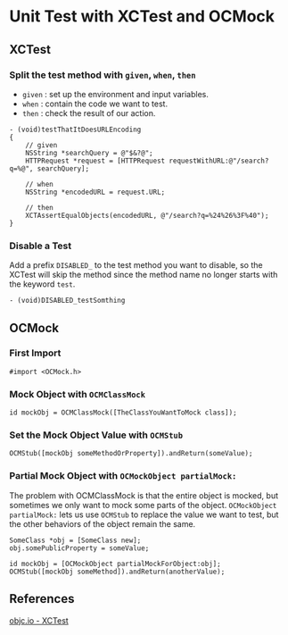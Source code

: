 # Unit Test with XCTest and OCMock

## XCTest

### Split the test method with `given`, `when`, `then`

- `given` : set up the environment and input variables.
- `when`  : contain the code we want to test.
- `then`  : check the result of our action.   

```
- (void)testThatItDoesURLEncoding
{
    // given
    NSString *searchQuery = @"$&?@";
    HTTPRequest *request = [HTTPRequest requestWithURL:@"/search?q=%@", searchQuery];

    // when
    NSString *encodedURL = request.URL;

    // then
    XCTAssertEqualObjects(encodedURL, @"/search?q=%24%26%3F%40");
}
```

### Disable a Test

Add a prefix `DISABLED_` to the test method you want to disable, so the XCTest will skip the method since the method name no longer starts with the keyword `test`.

```
- (void)DISABLED_testSomthing
```

## OCMock

### First Import

```
#import <OCMock.h>
```

### Mock Object with `OCMClassMock`

```
id mockObj = OCMClassMock([TheClassYouWantToMock class]);
```

### Set the Mock Object Value with `OCMStub`

```
OCMStub([mockObj someMethodOrProperty]).andReturn(someValue);
```

### Partial Mock Object with `OCMockObject partialMock:`

The problem with OCMClassMock is that the entire object is mocked, but sometimes we only want to mock some
parts of the object. `OCMockObject partialMock:` lets us use `OCMStub` to replace the value we want to test, 
but the other behaviors of the object remain the same.

```
SomeClass *obj = [SomeClass new];
obj.somePublicProperty = someValue;

id mockObj = [OCMockObject partialMockForObject:obj];
OCMStub([mockObj someMethod]).andReturn(anotherValue);
```

## References

[objc.io - XCTest](https://www.objc.io/issues/15-testing/xctest/)

